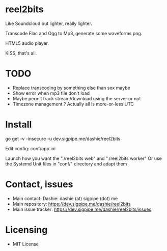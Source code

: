 reel2bits
=====

Like Soundcloud but lighter, really lighter.

Transcode Flac and Ogg to Mp3, generate some waveforms png.

HTML5 audio player.

KISS, that's all.

# TODO
- Replace transcoding by something else than sox maybe
- Show error when mp3 file don't load
- Maybe permit track stream/download using the server or not
- Timezone management ? Actually all is more-or-less UTC

# Install

go get -v -insecure -u dev.sigpipe.me/dashie/reel2bits

Edit config: conf/app.ini

Launch how you want the "./reel2bits web" and "./reel2bits worker"
Or use the Systemd Unit files in "conf/" directory and adapt them

# Contact, issues
- Main contact: Dashie: dashie (at) sigpipe (dot) me
- Main repository: https://dev.sigpipe.me/dashie/reel2bits
- Main issue tracker: https://dev.sigpipe.me/dashie/reel2bits/issues

# Licensing
- MIT License

